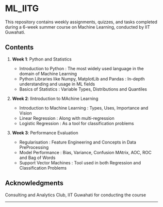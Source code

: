 # ML_IITG

This repository contains weekly assignments, quizzes, and tasks completed during a 6-week summer course on Machine Learning, conducted by IIT Guwahati.

## Contents

1. **Week 1**: Python and Statistics
   - Introduction to Python : The most widely used language in the domain of Machine Learning
   - Python Libraries like Numpy, MatplotLib and Pandas : In-depth understanding and usage in ML fields
   - Basics of Statistics : Variable Types, Distributions and Quantiles

2. **Week 2**: IIntroduction to MAchine Learning
   - Introduction to Machine Learning : Types, Uses, Importance and Vision
   - Linear Regression : Along with multi-regression
   - Logistic Regression : As a tool for classification problems

3. **Week 3**: Performance Evaluation
   - Regularisation : Feature Engineering and Concepts in Data PreProcessing
   - Model Performance : Bias, Variance, Confusion MAtrix, AOC, ROC and Bag of Words
   - Support Vector Machines : Tool used in both Regression and Classification Problems

## Acknowledgments
Consulting and Analytics Club, IIT Guwahati for conducting the course

---
